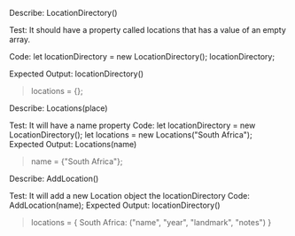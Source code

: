 Describe: LocationDirectory()

Test: It should have a property called locations that has a value of an empty array.

Code: 
let locationDirectory = new LocationDirectory();
locationDirectory;

Expected Output: 
locationDirectory()
  > locations = {};

Describe: Locations(place)

Test: It will have a name property
Code: 
let locationDirectory = new LocationDirectory();
let locations = new Locations("South Africa");
Expected Output: 
Locations(name)
 > name = {"South Africa"};

Describe: AddLocation()

Test: It will add a new Location object the locationDirectory
Code: AddLocation(name);
Expected Output: 
locationDirectory()
  >locations = {
    South Africa: ("name", "year", "landmark", "notes")
  }
